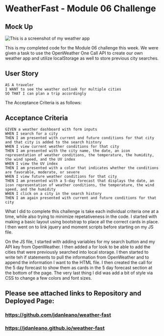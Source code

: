 # WeatherFast - Module 06 Challenge

## Mock Up

![This is a screenshot of my weather app](./assets/WeatherFast%20-%20Weather%20App.gif)

This is my completed code for the Module 06 challenge this week. We were given a task to use the OpenWeather One Call API to create our own weather app and utilize localStorage as well to store previous city searches.

## User Story

```
AS A traveler
I WANT to see the weather outlook for multiple cities
SO THAT I can plan a trip accordingly
```

The Acceptance Criteria is as follows:

## Acceptance Criteria

```
GIVEN a weather dashboard with form inputs
WHEN I search for a city
THEN I am presented with current and future conditions for that city and that city is added to the search history
WHEN I view current weather conditions for that city
THEN I am presented with the city name, the date, an icon representation of weather conditions, the temperature, the humidity, the wind speed, and the UV index
WHEN I view the UV index
THEN I am presented with a color that indicates whether the conditions are favorable, moderate, or severe
WHEN I view future weather conditions for that city
THEN I am presented with a 5-day forecast that displays the date, an icon representation of weather conditions, the temperature, the wind speed, and the humidity
WHEN I click on a city in the search history
THEN I am again presented with current and future conditions for that city
```

What I did to complete this challenge is take each individual criteria one at a time, while also trying to minimize repetativeness in the code. I started with making a basic layout using bootstrap to place all the correct cards in place. I then went on to link jquery and moment scripts before starting on my JS file. 

On the JS file, I started with adding variables for my search button and my API key from OpenWeather. I then added a for look to be able to add the cities that were previously searched into local storage. I then started to write teh if statements to pull the information from OpenWeather and to append the information I want to the HTML file. I then created the call for the 5 day forecast to show them as cards in the 5 day forecast section at the bottom of the page. The very last thing I did was add a bit of style via CSS to change a few colors and font sizes.

## Please see attached links to Repository and Deployed Page:
### https://github.com/jdanleano/weather-fast
### https://jdanleano.github.io/weather-fast

